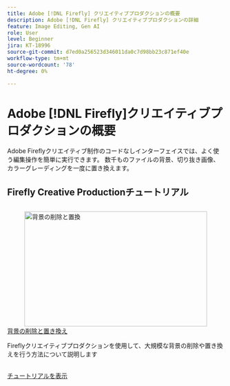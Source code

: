 ```yaml
---
title: Adobe [!DNL Firefly] クリエイティブプロダクションの概要
description: Adobe [!DNL Firefly] クリエイティブプロダクションの詳細
feature: Image Editing, Gen AI
role: User
level: Beginner
jira: KT-18996
source-git-commit: d7ed0a256523d346011da0c7d98bb23c871ef40e
workflow-type: tm+mt
source-wordcount: '78'
ht-degree: 0%

---
```


# Adobe [!DNL Firefly]クリエイティブプロダクションの概要

Adobe Fireflyクリエイティブ制作のコードなしインターフェイスでは、よく使う編集操作を簡単に実行できます。 数千ものファイルの背景、切り抜き画像、カラーグレーディングを一度に置き換えます。

## Firefly Creative Productionチュートリアル

<!-- COMMENT -->
<!-- CARDS

* https://experienceleague.adobe.com/en/docs/creative-cloud-enterprise-learn/cce-learning-hub/fireflyoverview/firefly-creative-production/background
  {image = https://experienceleague.adobe.com/en/docs/creative-cloud-enterprise-learn/cce-learning-hub/fireflyoverview/firefly-creative-production/media_14fb8246106300470edc702a5acea12d80c4c48fd.png?width=400&format=webply&optimize=medium}
  {cta = View tutorial}

-->

<!-- END CARDS -->
<!-- END COMMENT -->

<!-- START CARDS HTML - DO NOT MODIFY BY HAND -->
<div class="columns">
    <div class="column is-half-tablet is-half-desktop is-one-third-widescreen" aria-label="Background Removal and Replacement">
        <div class="card" style="height: 100%; display: flex; flex-direction: column; height: 100%;">
            <div class="card-image">
                <figure class="image x-is-16by9">
                    <a href="https://experienceleague.adobe.com/en/docs/creative-cloud-enterprise-learn/cce-learning-hub/fireflyoverview/firefly-creative-production/background" title="背景の削除と置換" target="_blank" rel="referrer">
                        <img class="is-bordered-r-small" src="https://experienceleague.adobe.com/en/docs/creative-cloud-enterprise-learn/cce-learning-hub/fireflyoverview/firefly-creative-production/media_14fb8246106300470edc702a5acea12d80c4c48fd.png?width=400&format=webply&optimize=medium" alt="背景の削除と置換"
                             style="width: 100%; aspect-ratio: 16 / 9; object-fit: cover; overflow: hidden; display: block; margin: auto;">
                    </a>
                </figure>
            </div>
            <div class="card-content is-padded-small" style="display: flex; flex-direction: column; flex-grow: 1; justify-content: space-between;">
                <div class="top-card-content">
                    <p class="headline is-size-6 has-text-weight-bold">
                        <a href="https://experienceleague.adobe.com/en/docs/creative-cloud-enterprise-learn/cce-learning-hub/fireflyoverview/firefly-creative-production/background" target="_blank" rel="referrer" title="背景の削除と置換">背景の削除と置き換え</a>
                    </p>
                    <p class="is-size-6">Fireflyクリエイティブプロダクションを使用して、大規模な背景の削除や置き換えを行う方法について説明します</p>
                </div>
                <a href="https://experienceleague.adobe.com/en/docs/creative-cloud-enterprise-learn/cce-learning-hub/fireflyoverview/firefly-creative-production/background" target="_blank" rel="referrer" class="spectrum-Button spectrum-Button--outline spectrum-Button--primary spectrum-Button--sizeM" style="align-self: flex-start; margin-top: 1rem;">
                    <span class="spectrum-Button-label has-no-wrap has-text-weight-bold">チュートリアルを表示</span>
                </a>
            </div>
        </div>
    </div>
</div>
<!-- END CARDS HTML - DO NOT MODIFY BY HAND -->
